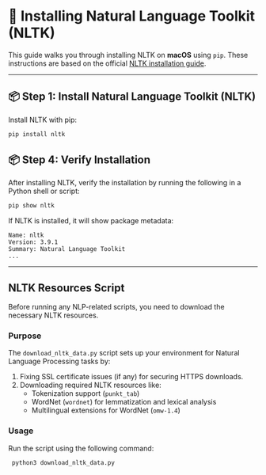 
# 🧠 Installing Natural Language Toolkit (NLTK)

This guide walks you through installing NLTK on **macOS** using `pip`. These instructions are based on the official [NLTK installation guide](https://pypi.org/project/nltk/).

---

## 📦 Step 1:  Install Natural Language Toolkit (NLTK)
Install NLTK with pip:

```bash
pip install nltk
```

## 📦 Step 4: Verify Installation
After installing NLTK, verify the installation by running the following in a Python shell or script:

```bash
pip show nltk
```
If NLTK is installed, it will show package metadata:
```text
Name: nltk
Version: 3.9.1
Summary: Natural Language Toolkit
...
```

---

## NLTK Resources Script

Before running any NLP-related scripts, you need to download the necessary NLTK resources.

### Purpose
The `download_nltk_data.py` script sets up your environment for Natural Language Processing tasks by:
1. Fixing SSL certificate issues (if any) for securing HTTPS downloads.
2. Downloading required NLTK resources like:
   - Tokenization support (`punkt_tab`)
   - WordNet (`wordnet`) for lemmatization and lexical analysis
   - Multilingual extensions for WordNet (`omw-1.4`)

### Usage
Run the script using the following command:

```bash
 python3 download_nltk_data.py
```